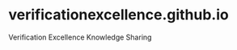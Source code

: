 verificationexcellence.github.io
================================

Verification Excellence Knowledge Sharing
